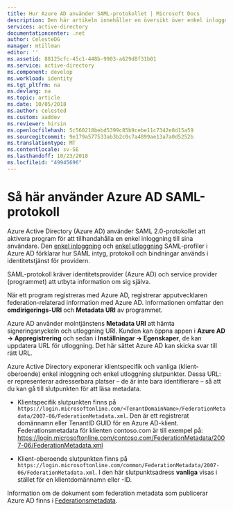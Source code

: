 ```yaml
---
title: Hur Azure AD använder SAML-protokollet | Microsoft Docs
description: Den här artikeln innehåller en översikt över enkel inloggning och enkel utloggning SAML-profiler i Azure Active Directory.
services: active-directory
documentationcenter: .net
author: CelesteDG
manager: mtillman
editor: ''
ms.assetid: 88125cfc-45c1-448b-9903-a629d8f31b01
ms.service: active-directory
ms.component: develop
ms.workload: identity
ms.tgt_pltfrm: na
ms.devlang: na
ms.topic: article
ms.date: 10/05/2018
ms.author: celested
ms.custom: aaddev
ms.reviewer: hirsin
ms.openlocfilehash: 5c560218bebd5399c85b9cebe11c7342e8d15a59
ms.sourcegitcommit: 9e179a577533ab3b2c0c7a4899ae13a7a0d5252b
ms.translationtype: MT
ms.contentlocale: sv-SE
ms.lasthandoff: 10/23/2018
ms.locfileid: "49945696"
---
```

# <a name="how-azure-ad-uses-the-saml-protocol"></a>Så här använder Azure AD SAML-protokoll

Azure Active Directory (Azure AD) använder SAML 2.0-protokollet att aktivera program för att tillhandahålla en enkel inloggning till sina användare. Den [enkel inloggning](single-sign-on-saml-protocol.md) och [enkel utloggning](single-sign-out-saml-protocol.md) SAML-profiler i Azure AD förklarar hur SAML intyg, protokoll och bindningar används i identitetstjänst för providern.

SAML-protokoll kräver identitetsprovider (Azure AD) och service provider (programmet) att utbyta information om sig själva.

När ett program registreras med Azure AD, registrerar apputvecklaren federation-relaterad information med Azure AD. Informationen omfattar den **omdirigerings-URI** och **Metadata URI** av programmet.

Azure AD använder molntjänstens **Metadata URI** att hämta signeringsnyckeln och utloggning URI. Kunden kan öppna appen i **Azure AD -> Appregistrering** och sedan i **Inställningar -> Egenskaper**, de kan uppdatera URL för utloggning. Det här sättet Azure AD kan skicka svar till rätt URL. 

Azure Active Directory exponerar klientspecifik och vanliga (klient-oberoende) enkel inloggning och enkel utloggning slutpunkter. Dessa URL: er representerar adresserbara platser – de är inte bara identifierare – så att du kan gå till slutpunkten för att läsa metadata.

* Klientspecifik slutpunkten finns på `https://login.microsoftonline.com/<TenantDomainName>/FederationMetadata/2007-06/FederationMetadata.xml`. Den *<TenantDomainName>* är ett registrerat domännamn eller TenantID GUID för en Azure AD-klient. Federationsmetadata för klienten contoso.com är till exempel på: https://login.microsoftonline.com/contoso.com/FederationMetadata/2007-06/FederationMetadata.xml

* Klient-oberoende slutpunkten finns på `https://login.microsoftonline.com/common/FederationMetadata/2007-06/FederationMetadata.xml`. I den här slutpunktsadress **vanliga** visas i stället för en klientdomännamn eller -ID.

Information om de dokument som federation metadata som publicerar Azure AD finns i [Federationsmetadata](azure-ad-federation-metadata.md).
